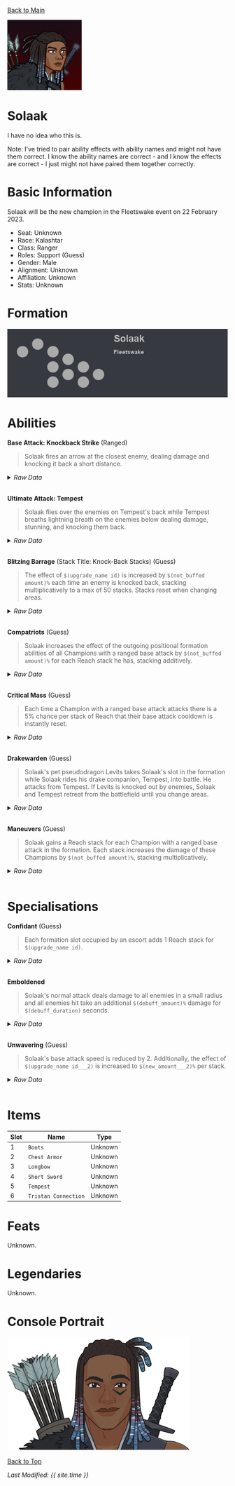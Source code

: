 [Back to Main](index.md)

![PC Portrait](images/portrait_solaak.png)

# Solaak

I have no idea who this is.

Note: I've tried to pair ability effects with ability names and might not have them correct. I know the ability names are correct - and I know the effects are correct - I just might not have paired them together correctly.

# Basic Information

Solaak will be the new champion in the Fleetswake event on 22 February 2023.

* Seat: Unknown
* Race: Kalashtar
* Class: Ranger
* Roles: Support (Guess)
* Gender: Male
* Alignment: Unknown
* Affiliation: Unknown
* Stats: Unknown

# Formation

![Formation Layout](images/formation_solaak.png)

# Abilities

**Base Attack: Knockback Strike** (Ranged)
> Solaak fires an arrow at the closest enemy, dealing damage and knocking it back a short distance.
<details><summary><em>Raw Data</em></summary>
<p>
<pre>
{
    "description": "Solaak fires an arrow at the closest enemy, dealing damage and knocking it back a short distance.",
    "long_description": "",
    "damage_modifier": 1,
    "damage_types": ["ranged"],
    "graphic_id": 0,
    "target": "front",
    "aoe_radius": 0,
    "tags": ["ranged"],
    "num_targets": 1,
    "animations": [{
        "hit_effects_only_on_direct_hit": true,
        "projectile_details": {
            "projectile_hit_graphic_id": 844,
            "percent_height_offset": 15,
            "use_auto_rotation": true,
            "projectile_graphic_id": 18030,
            "projectile_speed": 1600
        },
        "character": "companion",
        "hit_sound": 133,
        "shoot_offset_y": -155,
        "shoot_offset_x": 50,
        "shoot_sound": 149,
        "effects_on_monsters": [{
            "after_damage": true,
            "effect_string": "push_back_monster,10",
            "animation": "hit"
        }],
        "type": "ranged_attack",
        "projectile": "pd_generic_projectile",
        "shoot_frame": 13
    }],
    "name": "Knockback Strike",
    "cooldown": 4.2,
    "id": 599
}
</pre>
</p>
</details>
<br />

**Ultimate Attack: Tempest**
> Solaak flies over the enemies on Tempest's back while Tempest breaths lightning breath on the enemies below dealing damage, stunning, and knocking them back.
<details><summary><em>Raw Data</em></summary>
<p>
<pre>
{
    "description": "Solaak and Tempest fly over the enemies, while Tempest breaths lightning breath dealing damage, stunning, and knocking the enemies back.",
    "long_description": "Solaak flies over the enemies on Tempest's back while Tempest breaths lightning breath on the enemies below dealing damage, stunning, and knocking them back.",
    "damage_modifier": 0.03,
    "damage_types": ["ranged"],
    "graphic_id": 18028,
    "target": "all",
    "aoe_radius": 0,
    "tags": [
        "ultimate",
        "ranged"
    ],
    "num_targets": 1,
    "animations": [{
        "character": "companion",
        "ultimate": "solaak",
        "stun_on_hit": 5,
        "type": "ultimate_attack"
    }],
    "name": "Tempest",
    "cooldown": 215,
    "id": 598
}
</pre>
</p>
</details>
<br />

**Blitzing Barrage** (Stack Title: Knock-Back Stacks) (Guess)
> The effect of `$(upgrade_name id)` is increased by `$(not_buffed amount)%` each time an enemy is knocked back, stacking multiplicatively to a max of 50 stacks. Stacks reset when changing areas.
<details><summary><em>Raw Data</em></summary>
<p>
<pre>
{
    "effect_keys": [{
        "stack_title": "Knock-Back Stacks",
        "stacks_multiply": true,
        "off_when_benched": true,
        "show_bonus": true,
        "effect_string": "buff_upgrade,25,10611",
        "max_stacks": 50,
        "more_triggers": [{
            "action": {"type": "reset"},
            "trigger": "area_changed"
        }],
        "stacks_on_trigger": "monster_pushed_back"
    }],
    "requirements": "",
    "description": {"desc": "The effect of $(upgrade_name id) is increased by $(not_buffed amount)% each time an enemy is knocked back, stacking multiplicatively to a max of $(max_stacks) stacks. Stacks reset when changing areas."},
    "id": 1391,
    "flavour_text": "",
    "graphic_id": 18020,
    "properties": {
        "retain_on_slot_changed": true,
        "is_formation_ability": true,
        "owner_use_outgoing_description": true
    }
}
</pre>
</p>
</details>
<br />

**Compatriots** (Guess)
> Solaak increases the effect of the outgoing positional formation abilities of all Champions with a ranged base attack by `$(not_buffed amount)%` for each Reach stack he has, stacking additively.
<details><summary><em>Raw Data</em></summary>
<p>
<pre>
{
    "effect_keys": [{
        "amount_updated_listeners": [
            "slot_changed",
            "attack_changed"
        ],
        "stacks_multiply": false,
        "amount_func": "add",
        "include_escorts": true,
        "stack_func": "per_crusader",
        "use_computed_amount_for_description": true,
        "effect_string": "buff_positional_formation_abilities,25",
        "target_filters_or": [{
            "attack": "ranged",
            "type": "attack_type"
        }],
        "targets": [{
            "attack": "ranged",
            "type": "attack_type"
        }],
        "stack_title": "Reach Stacks",
        "off_when_benched": true,
        "show_bonus": true,
        "override_key_desc": "Increases the effect of $target's outgoing Positional Formation Abilities by $amount%"
    }],
    "requirements": "",
    "description": {"desc": "$(source_hero) increases the effect of the outgoing positional formation abilities of all Champions with a ranged base attack by $(not_buffed amount)% for each Reach stack he has, stacking additively."},
    "id": 1392,
    "flavour_text": "",
    "graphic_id": 18023,
    "properties": {
        "is_formation_ability": true,
        "owner_use_outgoing_description": true
    }
}
</pre>
</p>
</details>
<br />

**Critical Mass** (Guess)
> Each time a Champion with a ranged base attack attacks there is a 5% chance per stack of Reach that their base attack cooldown is instantly reset.
<details><summary><em>Raw Data</em></summary>
<p>
<pre>
{
    "effect_keys": [{
        "amount_updated_listeners": [
            "slot_changed",
            "attack_changed"
        ],
        "stacks_multiply": false,
        "attack_type": "base_attack",
        "amount_func": "add",
        "include_escorts": true,
        "stack_func": "per_crusader",
        "use_computed_amount_for_description": true,
        "effect_string": "chance_on_attack_to_reset_attack_cooldown,5",
        "target_filters_or": [{
            "attack": "ranged",
            "type": "attack_type"
        }],
        "targets": [{
            "attack": "ranged",
            "type": "attack_type"
        }],
        "stack_title": "Reach Stacks",
        "off_when_benched": true,
        "show_bonus": true,
        "override_key_desc": "Gives a $(amount)% chance to instantly reset $target's attack cooldown right after using it"
    }],
    "requirements": "",
    "description": {"desc": "Each time a Champion with a ranged base attack attacks there is a 5% chance per stack of Reach that their base attack cooldown is instantly reset."},
    "id": 1393,
    "flavour_text": "",
    "graphic_id": 18021,
    "properties": {
        "is_formation_ability": true,
        "owner_use_outgoing_description": true
    }
}
</pre>
</p>
</details>
<br />

**Drakewarden** (Guess)
> Solaak's pet pseudodragon Levits takes Solaak's slot in the formation while Solaak rides his drake companion, Tempest, into battle. He attacks from Tempest. If Levits is knocked out by enemies, Solaak and Tempest retreat from the battlefield until you change areas.
<details><summary><em>Raw Data</em></summary>
<p>
<pre>
{
    "effect_keys": [{"effect_string": "do_nothing"}],
    "requirements": "",
    "description": {"desc": "$(source_hero)'s pet pseudodragon Levits takes $(source_hero)'s slot in the formation while $(source_hero) rides his drake companion, Tempest, into battle. He attacks from Tempest. If Levits is knocked out by enemies, $(source_hero) and Tempest retreat from the battlefield until you change areas."},
    "id": 1389,
    "flavour_text": "",
    "graphic_id": 18024,
    "properties": {
        "is_formation_ability": true,
        "owner_use_outgoing_description": true
    }
}
</pre>
</p>
</details>
<br />

**Maneuvers** (Guess)
> Solaak gains a Reach stack for each Champion with a ranged base attack in the formation. Each stack increases the damage of these Champions by `$(not_buffed amount)%`, stacking multiplicatively.
<details><summary><em>Raw Data</em></summary>
<p>
<pre>
{
    "effect_keys": [
        {
            "stack_title": "Reach Stacks",
            "amount_updated_listeners": [
                "slot_changed",
                "attack_changed"
            ],
            "show_stats_on_owner": true,
            "off_when_benched": true,
            "include_escorts": true,
            "use_computed_amount_for_description": true,
            "effect_string": "hero_dps_mult_per_crusader_mult,400",
            "target_filters_or": [{
                "attack": "ranged",
                "type": "attack_type"
            }],
            "targets": [{
                "attack": "ranged",
                "type": "attack_type"
            }],
            "override_key_desc": "Increases the Damage of $target by $amount%"
        },
        {
            "amount_updated_listeners": [
                "slot_changed",
                "attack_changed"
            ],
            "show_description": false,
            "active_graphic_max_stacks": 10,
            "active_graphic_id": 8529,
            "effect_string": "some_extras_solaak",
            "active_graphic_alpha_from_stacks": true,
            "target_filters": [{
                "attack": "ranged",
                "type": "attack_type"
            }],
            "active_graphic_under": true,
            "stacks_from_amount_func": "per_crusader"
        }
    ],
    "requirements": "",
    "description": {"desc": "$(source_hero) gains a Reach stack for each Champion with a ranged base attack in the formation. Each stack increases the damage of these Champions by $(not_buffed amount)%, stacking multiplicatively."},
    "id": 1390,
    "flavour_text": "",
    "graphic_id": 18022,
    "properties": {
        "indexed_effect_properties": true,
        "is_formation_ability": true,
        "default_bonus_index": 0,
											   
        "per_effect_index_bonuses": true
    }
}
</pre>
</p>
</details>
<br />

# Specialisations

**Confidant** (Guess)
> Each formation slot occupied by an escort adds 1 Reach stack for `$(upgrade_name id)`.
<details><summary><em>Raw Data</em></summary>
<p>
<pre>
{
    "effect_keys": [
        {
            "data": {"target_filters_or": [
                {
                    "attack": "ranged",
                    "type": "attack_type"
                },
                {"type": "escort"}
            ]},
            "off_when_benched": true,
            "effect_string": "change_upgrade_data,10611,0"
        },
        {
            "data": {"target_filters_or": [
                {
                    "attack": "ranged",
                    "type": "attack_type"
                },
                {"type": "escort"}
            ]},
            "off_when_benched": true,
            "effect_string": "change_upgrade_data,10613,0"
        },
        {
            "data": {"target_filters_or": [
                {
                    "attack": "ranged",
                    "type": "attack_type"
                },
                {"type": "escort"}
            ]},
            "off_when_benched": true,
            "effect_string": "change_upgrade_data,10614,0"
        }
    ],
    "requirements": "",
    "description": {"desc": "Each formation slot occupied by an escort adds 1 Reach stack for $(upgrade_name id)."},
    "id": 1396,
    "flavour_text": "",
    "graphic_id": 0,
    "properties": {
        "indexed_effect_properties": true,
        "is_formation_ability": true,
        "owner_use_outgoing_description": true,
        "type": "upgrade",
        "formation_circle_icon": false,
        "per_effect_index_bonuses": true
    }
}
</pre>
</p>
</details>
<br />

**Emboldened**
> Solaak's normal attack deals damage to all enemies in a small radius and all enemies hit take an additional `$(debuff_amount)%` damage for `$(debuff_duration)` seconds.
<details><summary><em>Raw Data</em></summary>
<p>
<pre>
{
    "effect_keys": [
        {
            "off_when_benched": true,
            "debuff_duration": 5,
            "debuff_effects": [{
                "stack_across_effects": true,
                "for_time": "$debuff_duration",
                "time_stack_type": "time_reset",
                "active_graphic_y": -70,
                "active_graphic_id": 18188,
                "effect_string": "increase_monster_damage,$debuff_amount"
            }],
            "effect_string": "solaak_emboldened_debuff",
            "debuff_amount": 400,
            "debuffing_attack_ids": [597]
        },
        {
            "off_when_benched": true,
            "effect_string": "change_base_attack,597"
        }
    ],
    "requirements": "",
    "description": {"desc": "$(source_hero)'s normal attack deals damage to all enemies in a small radius and all enemies hit take an additional $(debuff_amount)% damage for $(debuff_duration) seconds."},
    "id": 1395,
    "flavour_text": "",
    "graphic_id": 0,
    "properties": {
        "indexed_effect_properties": true,
        "is_formation_ability": true,
        "default_bonus_index": 0,
        "owner_use_outgoing_description": true,
        "type": "upgrade",
        "formation_circle_icon": false,
        "per_effect_index_bonuses": true
    }
}
{
    "description": "Solaak fires an arrow at the closest enemy, dealing damage and knocking it back a short distance. Emboldened - The arrow creates an electric burst that also deals damage to enemies near the target. Everyone hit also takes 400% more damage for 5 seconds.",
    "long_description": "",
    "damage_modifier": 1,
    "damage_types": ["ranged"],
    "graphic_id": 0,
    "target": "front",
    "aoe_radius": 150,
    "tags": [
        "ranged",
        "aoe"
    ],
    "num_targets": 1,
    "animations": [{
        "hit_effects_only_on_direct_hit": true,
        "projectile_details": {
            "projectile_hit_graphic_id": 18187,
            "trail": {
                "scale_lerp": [
                    {
                        "x": 1,
                        "y": 1
                    },
                    {
                        "x": 0,
                        "y": 0
                    }
                ],
                "lifespan": 0.25,
                "initial_velocity": {
                    "x": "0",
                    "y": "0"
                },
                "alpha_lerp": {
                    "0": 0,
                    "1": 0,
                    "0.1": 0.25
                },
                "tint": {
                    "a": 1,
                    "r": 1,
                    "b": 1,
                    "g": 1
                },
                "spawn_rate": 50,
                "particle_graphic_ids": [10110],
                "velocity_jitter": {
                    "x": "0",
                    "y": "0"
                }
            },
            "percent_height_offset": 15,
            "use_auto_rotation": true,
            "projectile_graphic_id": 18030,
            "projectile_speed": 1600
        },
        "character": "companion",
        "hit_sound": 133,
        "shoot_offset_y": -155,
        "shoot_offset_x": 50,
        "shoot_sound": 149,
        "effects_on_monsters": [{
            "after_damage": true,
            "effect_string": "push_back_monster,10",
            "animation": "hit"
        }],
        "type": "ranged_attack",
        "projectile": "pd_generic_projectile",
        "shoot_frame": 13
    }],
    "name": "Knockback Strike - Emboldened",
    "cooldown": 4.2,
    "id": 597
}
</pre>
</p>
</details>
<br />

**Unwavering** (Guess)
> Solaak's base attack speed is reduced by 2. Additionally, the effect of `$(upgrade_name id___2)` is increased to `$(new_amount___2)%` per stack.
<details><summary><em>Raw Data</em></summary>
<p>
<pre>
{
    "effect_keys": [
        {
            "off_when_benched": true,
            "effect_string": "reduce_attack_cooldown,2"
        },
        {
            "new_amount": 30,
            "data": {"amount": 30},
            "off_when_benched": true,
            "effect_string": "change_upgrade_data,10612,0"
        }
    ],
    "requirements": "",
    "description": {"desc": "$(source_hero)'s base attack speed is reduced by $(seconds_plural amount). Additionally, the effect of $(upgrade_name id___2) is increased to $(new_amount___2)% per stack."},
    "id": 1394,
    "flavour_text": "",
    "graphic_id": 0,
    "properties": {
        "indexed_effect_properties": true,
        "is_formation_ability": true,
        "default_bonus_index": 0,
        "owner_use_outgoing_description": true,
        "type": "upgrade",
        "formation_circle_icon": false,
        "per_effect_index_bonuses": true
    }
}
</pre>
</p>
</details>
<br />

# Items

| Slot | Name | Type |
|---|---|---|
| 1 | `Boots` | Unknown |
| 2 | `Chest Armor` | Unknown |
| 3 | `Longbow` | Unknown |
| 4 | `Short Sword` | Unknown |
| 5 | `Tempest` | Unknown |
| 6 | `Tristan Connection` | Unknown |

# Feats

Unknown.

# Legendaries

Unknown.

# Console Portrait

![Console Portrait](images/console_solaak.png)

[Back to Top](#top)

*Last Modified: {{ site.time }}*